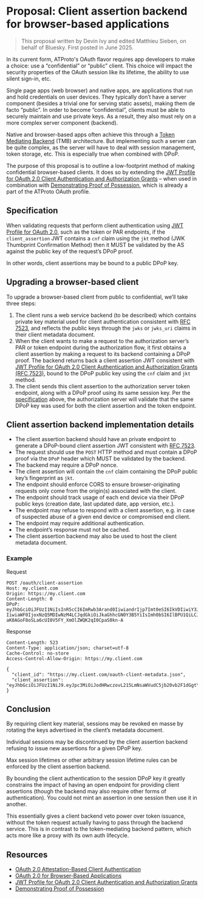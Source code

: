 # Proposal: Client assertion backend for browser-based applications

> This proposal written by Devin Ivy and edited Matthieu Sieben, on behalf of Bluesky. First posted in June 2025.

In its current form, ATProto's OAuth flavor requires app developers to make a choice: use a “confidential” or “public” client. This choice will impact the security properties of the OAuth session like its lifetime, the ability to use silent sign-in, etc.

Single page apps (web browser) and native apps, are applications that run and hold credentials on user devices. They typically don’t have a server component (besides a trivial one for serving static assets), making them de facto “public”. In order to become “confidential”, clients must be able to securely maintain and use private keys. As a result, they also must rely on a more complex server component (backend).

Native and browser-based apps often achieve this through a [Token Mediating Backend](https://datatracker.ietf.org/doc/html/draft-ietf-oauth-browser-based-apps#section-6.2.1) (TMB) architecture. But implementing such a server can be quite complex, as the server will have to deal with session management, token storage, etc. This is especially true when combined with DPoP.

The purpose of this proposal is to outline a low-footprint method of making confidential browser-based clients. It does so by extending the [JWT Profile for OAuth 2.0 Client Authentication and Authorization Grants](https://datatracker.ietf.org/doc/html/rfc7523) – when used in combination with [Demonstrating Proof of Possession](https://datatracker.ietf.org/doc/html/rfc9449), which is already a part of the ATProto OAuth profile.

## Specification

When validating requests that perform client authentication using [JWT Profile for OAuth 2.0](https://datatracker.ietf.org/doc/html/rfc7523), such as the token or PAR endpoints, if the `client_assertion` JWT contains a `cnf` claim using the `jkt` method (JWK Thumbprint Confirmation Method) then it MUST be validated by the AS against the public key of the request’s DPoP proof.

In other words, client assertions may be bound to a public DPoP key.

## Upgrading a browser-based client

To upgrade a browser-based client from public to confidential, we’ll take three steps:

1. The client runs a web service backend (to be described) which contains private key material used for client authentication consistent with [RFC 7523](https://datatracker.ietf.org/doc/html/rfc7523), and reflects the public keys through the `jwks` or `jwks_uri` claims in their client metadata document.
2. When the client wants to make a request to the authorization server’s PAR or token endpoint during the authorization flow, it first obtains a client assertion by making a request to its backend containing a DPoP proof. The backend returns back a client assertion JWT consistent with [JWT Profile for OAuth 2.0 Client Authentication and Authorization Grants (RFC 7523)](https://datatracker.ietf.org/doc/html/rfc7523), bound to the DPoP public key using the `cnf` claim and `jkt` method.
3. The client sends this client assertion to the authorization server token endpoint, along with a DPoP proof using its same session key. Per the [specification](#specification) above, the authorization server will validate that the same DPoP key was used for both the client assertion and the token endpoint.

## Client assertion backend implementation details

- The client assertion backend should have an private endpoint to generate a DPoP-bound client assertion JWT consistent with [RFC 7523](https://datatracker.ietf.org/doc/html/rfc7523).
- The request should use the `POST` HTTP method and must contain a DPoP proof via the `DPoP` header which MUST be validated by the backend.
- The backend may require a DPoP nonce.
- The client assertion will contain the `cnf` claim containing the DPoP public key’s fingerprint as `jkt`.
- The endpoint should enforce CORS to ensure browser-originating requests only come from the origin(s) associated with the client.
- The endpoint should track usage of each end device via their DPoP public keys (creation date, last updated date, app version, etc.).
- The endpoint may refuse to respond with a client assertion, e.g. in case of suspected abuse of a given end device or compromised end client.
- The endpoint may require additional authentication.
- The endpoint’s response must not be cached.
- The client assertion backend may also be used to host the client metadata document.

### Example

Request

```
POST /oauth/client-assertion
Host: my.client.com
Origin: https://my.client.com
Content-Length: 0
DPoP: eyJhbGciOiJFUzI1NiIsInR5cCI6ImRwb3Arand0IiwiandrIjp7Imt0eSI6IkVDIiwiY3J2IjoiUC0yNTYiLCJ4IjoiOHhnUU55YmwxZUl0NFBGYzZXWXBDd0dBejdWQXM2OGVHNHpTZERQUVpTbyIsInkiOiJfRURBNVB2RUhPbDVVc05LWjE3cUd4WkhzQ3NnNTFWdTFOZFl1bVY0UWJNIn19.eyJpc3MiOiI8TXlEZXZpY2U-IiwiaWF0IjoxNzQ5MDIwNzM4LCJqdGkiOiJkaGhhcGN0Y3B5YiIsImh0bSI6IlBPU1QiLCJodHUiOiJodHRwczovL215LmNsaWVudC5jb20vb2F1dGgvY2xpZW50LWFzc2VydGlvbiJ9.7INkysVo70hZtMznmuqUSWS1kv4pyr2CAqPQqx8YdH-aK0AGoF8oSLa6cUI0V5FY_XmOlZWQK2qI0CpaS0kn-A
```

Response

```
Content-Length: 523
Content-Type: application/json; charset=utf-8
Cache-Control: no-store
Access-Control-Allow-Origin: https://my.client.com

{
  "client_id": "https://my.client.com/oauth-client-metadata.json",
  "client_assertion": "eyJhbGciOiJFUzI1NiJ9.eyJpc3MiOiJodHRwczovL215LmNsaWVudC5jb20vb2F1dGgtY2xpZW50LW1ldGFkYXRhLmpzb24iLCJzdWIiOiJodHRwczovL215LmNsaWVudC5jb20vb2F1dGgtY2xpZW50LW1ldGFkYXRhLmpzb24iLCJhdWQiOiJodHRwczovL2Jza3kuc29jaWFsIiwianRpIjoiZTBxOHp1YTJxdW4iLCJpYXQiOjE3NDkwMjE2MDksImNuZiI6eyJqa3QiOiIwN1FERUZRcVduV0ZCUmxCOFprN09idzFJMktabFhBb0ZqeGJicjd0Vm9BIn19.vgYiLDqYXeCGHxJdl_eYGpqeWfU3EPQh8Dv7BMBnh9OBGET0Sr2Wj_y7ViJsxMC_X2YeQZICIehQbHYG9wOMPw"
}
```

## Conclusion

By requiring client key material, sessions may be revoked en masse by rotating the keys advertised in the client’s metadata document.

Individual sessions may be discontinued by the client assertion backend refusing to issue new assertions for a given DPoP key.

Max session lifetimes or other arbitrary session lifetime rules can be enforced by the client assertion backend.

By bounding the client authentication to the session DPoP key it greatly constrains the impact of having an open endpoint for providing client assertions (though the backend may also require other forms of authentication). You could not mint an assertion in one session then use it in another.

This essentially gives a client backend veto power over token issuance, without the token request actually having to pass through the backend service. This is in contrast to the token-mediating backend pattern, which acts more like a proxy with its own auth lifecycle.

## Resources

- [OAuth 2.0 Attestation-Based Client Authentication](https://datatracker.ietf.org/doc/draft-ietf-oauth-attestation-based-client-auth/)
- [OAuth 2.0 for Browser-Based Applications](https://datatracker.ietf.org/doc/html/draft-ietf-oauth-browser-based-apps)
- [JWT Profile for OAuth 2.0 Client Authentication and Authorization Grants](https://datatracker.ietf.org/doc/html/rfc7523)
- [Demonstrating Proof of Possession](https://datatracker.ietf.org/doc/html/rfc9449)
